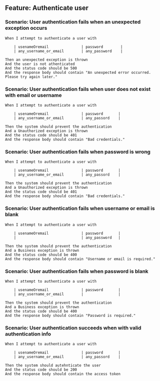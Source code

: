 ## Feature: Authenticate user

### Scenario: User authentication fails when an unexpected exception occurs
    When I attempt to authenticate a user with

        | usenameOremail               | password        |
        | any_username_or_email        | any_password    | 

    Then an unexpected exception is thrown
    And the user is not athenticated
    And the status code should be 500
    And the response body should contain "An unexpected error occurred. Please try again later."

### Scenario: User authentication fails when user does not exist with email or username
    When I attempt to authenticate a user with

        | usenameOremail               | password       |
        | any_username_or_email        | any_passord    | 

    Then the system should prevent the authentication
    And a Unauthorized exception is thrown
    And the status code should be 401
    And the response body should contain "Bad credentials."

### Scenario: User authentication fails when password is wrong
    When I attempt to authenticate a user with

        | usenameOremail               | password       |
        | any_username_or_email        | any_passord    | 

    Then the system should prevent the authentication
    And a Unauthorized exception is thrown
    And the status code should be 401
    And the response body should contain "Bad credentials."

### Scenario: User authentication fails when username or email is blank
    When I attempt to authenticate a user with

        | usenameOremail               | password       |
        |                              | any_password   | 

    Then the system should prevent the authentication
    And a Business exception is thrown
    And the status code should be 400
    And the response body should contain "Username or email is required."

### Scenario: User authentication fails when password is blank
    When I attempt to authenticate a user with

        | usenameOremail               | password       |
        | any_username_or_email        |                | 

    Then the system should prevent the authentication
    And a Business exception is thrown
    And the status code should be 400
    And the response body should contain "Password is required."

### Scenario: User authentication succeeds when with valid authentication info
    When I attempt to authenticate a user with

        | usenameOremail               | password       |
        | any_username_or_email        | any_passord    | 

    Then the system should autehnticate the user
    And the status code should be 200
    And the response body should contain the access token